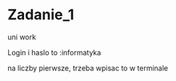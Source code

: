 # Zadanie_1
uni work

Login i haslo to :informatyka

na liczby pierwsze, trzeba wpisac to w terminale
